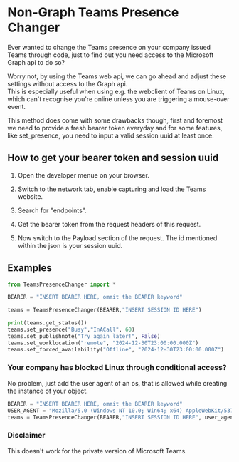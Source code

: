 # Non-Graph Teams Presence Changer

Ever wanted to change the Teams presence on your company issued Teams through code, just to find out you need access to the Microsoft Graph api to do so? 

Worry not, by using the Teams web api, we can go ahead and adjust these settings without access to the Graph api. \
This is especially useful when using e.g. the webclient of Teams on Linux, which can't recognise you're online unless you are triggering a mouse-over event. 

This method does come with some drawbacks though, first and foremost we need to provide a fresh bearer token everyday and for some features, like set_presence, you need to input a valid session uuid at least once. 

## How to get your bearer token and session uuid
1. Open the developer menue on your browser.

1. Switch to the network tab, enable capturing and load the Teams website.

1. Search for "endpoints".

1. Get the bearer token from the request headers of this request.

1. Now switch to the Payload section of the request. The id mentioned within the json is your session uuid.
## Examples

```python
from TeamsPresenceChanger import *

BEARER = "INSERT BEARER HERE, ommit the BEARER keyword"

teams = TeamsPresenceChanger(BEARER,"INSERT SESSION ID HERE")

print(teams.get_status())
teams.set_presence("Busy","InACall", 60)
teams.set_publishnote("Try again later!", False)
teams.set_worklocation("remote", "2024-12-30T23:00:00.000Z")
teams.set_forced_availability("Offline", "2024-12-30T23:00:00.000Z")
```

### Your company has blocked Linux through conditional access?
No problem, just add the user agent of an os, that is allowed while creating the instance of your object.
```python
BEARER = "INSERT BEARER HERE, ommit the BEARER keyword"
USER_AGENT = "Mozilla/5.0 (Windows NT 10.0; Win64; x64) AppleWebKit/537.36 (KHTML, like Gecko) Chrome/130.0.0.0 Safari/537.36 Edg/129.0.2792.79"
teams = TeamsPresenceChanger(BEARER,"INSERT SESSION ID HERE", user_agent = USER_AGENT)
```

### Disclaimer
This doesn't work for the private version of Microsoft Teams.